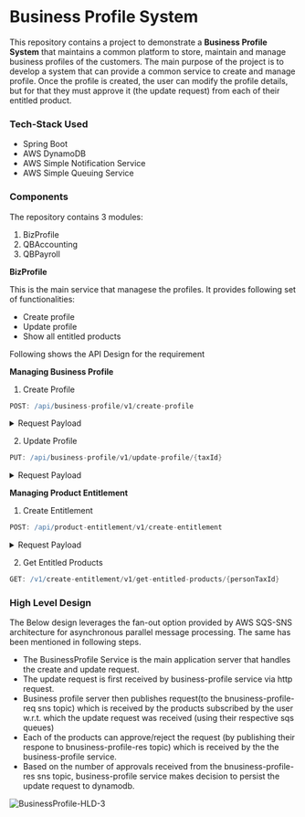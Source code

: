 # Business Profile System

This repository contains a project to demonstrate a **Business Profile System** that maintains a common platform to store, maintain and manage business profiles of the customers. The main purpose of the project is to develop a system that can provide a common service to create and manage profile. Once the profile is created, the user can modify the profile details, but for that they must approve it (the update request) from each of their entitled product.

### Tech-Stack Used

* Spring Boot
* AWS DynamoDB
* AWS Simple Notification Service
* AWS Simple Queuing Service


### Components

The repository contains 3 modules:
1. BizProfile
2. QBAccounting
3. QBPayroll

**BizProfile**

This is the main service that managese the profiles.
It provides following set of functionalities:
* Create profile
* Update profile
* Show all entitled products

Following shows the API Design for the requirement

**Managing Business Profile**

1. Create Profile<br>


```groovy
POST: /api/business-profile/v1/create-profile
```
<details>
  <summary>Request Payload</summary>
  
  ```json
{
    "legalName" : "string",
    "companyName" : "string",
    "email": "string",
    "taxId" : "string",
    "website": "string",
    "legalAddress" : "string",
    "businessAddress" : {
        "line1" : "string",
        "line2" : "string",
        "city" : "string",
        "state" : "string",
        "zip" : "string",
        "country" : "string"
    }
}
  ```
</details>

2. Update Profile<br>


```groovy
PUT: /api/business-profile/v1/update-profile/{taxId}
```
<details>
  <summary>Request Payload</summary>
  
  ```json
{
    "legalName" : "string",
    "companyName" : "string",
    "email": "string",
    "taxId" : "string",
    "website": "string",
    "legalAddress" : "string",
    "businessAddress" : {
        "line1" : "string",
        "line2" : "string",
        "city" : "string",
        "state" : "string",
        "zip" : "string",
        "country" : "string"
    }
}
  ```
</details>

**Managing Product Entitlement**

1. Create Entitlement<br>


```groovy
POST: /api/product-entitlement/v1/create-entitlement
```
<details>
  <summary>Request Payload</summary>
  
  ```json
{
    "entitledProdCode": "string",
    "personTaxId": "string"
}
  ```
</details>

2. Get Entitled Products<br>


```groovy
GET: /v1/create-entitlement/v1/get-entitled-products/{personTaxId}
```

### High Level Design

The Below design leverages the fan-out option provided by AWS SQS-SNS architecture for asynchronous parallel message processing. The same has been mentioned in following steps.
* The BusinessProfile Service is the main application server that handles the create and update request.
* The update request is first received by business-profile service via http request.
* Business profile server then publishes request(to the bnusiness-profile-req sns topic) which is received by the products subscribed by the user w.r.t. which the update request was received (using their respective sqs queues)
* Each of the products can approve/reject the request (by publishing their respone to bnusiness-profile-res topic) which is received by the the business-profile service.
* Based on the number of approvals received from the bnusiness-profile-res sns topic, business-profile service makes decision to persist the update request to dynamodb.



![BusinessProfile-HLD-3](https://user-images.githubusercontent.com/28482024/147814365-cdaf0bea-5d67-4384-b2b5-10674d44c978.jpg)








